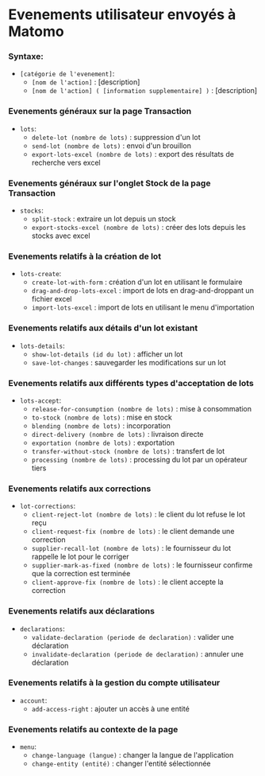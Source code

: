 # Evenements utilisateur envoyés à Matomo

### Syntaxe:
- `[catégorie de l'evenement]`:
  - `[nom de l'action]` : [description]
  - `[nom de l'action] ( [information supplementaire] )` : [description]

### Evenements généraux sur la page Transaction
- `lots`:
  - `delete-lot (nombre de lots)` : suppression d'un lot
  - `send-lot (nombre de lots)` : envoi d'un brouillon
  - `export-lots-excel (nombre de lots)` : export des résultats de recherche vers excel

### Evenements généraux sur l'onglet Stock de la page Transaction
- `stocks`:
  - `split-stock` : extraire un lot depuis un stock
  - `export-stocks-excel (nombre de lots)` : créer des lots depuis les stocks avec excel

### Evenements relatifs à la création de lot
- `lots-create`:
  - `create-lot-with-form` : création d'un lot en utilisant le formulaire
  - `drag-and-drop-lots-excel` : import de lots en drag-and-droppant un fichier excel
  - `import-lots-excel` : import de lots en utilisant le menu d'importation

### Evenements relatifs aux détails d'un lot existant
- `lots-details`:
  - `show-lot-details (id du lot)` : afficher un lot
  - `save-lot-changes` : sauvegarder les modifications sur un lot

### Evenements relatifs aux différents types d'acceptation de lots
- `lots-accept`:
  - `release-for-consumption (nombre de lots)` : mise à consommation
  - `to-stock (nombre de lots)` : mise en stock
  - `blending (nombre de lots)` : incorporation
  - `direct-delivery (nombre de lots)` : livraison directe
  - `exportation (nombre de lots)` : exportation
  - `transfer-without-stock (nombre de lots)` : transfert de lot
  - `processing (nombre de lots)` : processing du lot par un opérateur tiers

### Evenements relatifs aux corrections
- `lot-corrections`:
  - `client-reject-lot (nombre de lots)` : le client du lot refuse le lot reçu
  - `client-request-fix (nombre de lots)` : le client demande une correction
  - `supplier-recall-lot (nombre de lots)` : le fournisseur du lot rappelle le lot pour le corriger
  - `supplier-mark-as-fixed (nombre de lots)` : le fournisseur confirme que la correction est terminée
  - `client-approve-fix (nombre de lots)` : le client accepte la correction

### Evenements relatifs aux déclarations
- `declarations`:
  - `validate-declaration (periode de declaration)` : valider une déclaration
  - `invalidate-declaration (periode de declaration)` : annuler une déclaration

### Evenements relatifs à la gestion du compte utilisateur
- `account`:
  - `add-access-right` : ajouter un accès à une entité

### Evenements relatifs au contexte de la page
- `menu`:
  - `change-language (langue)` : changer la langue de l'application
  - `change-entity (entité)` : changer l'entité sélectionnée